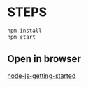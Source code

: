 # STEPS

```sh
npm install
npm start

```

## Open in browser
[node-js-getting-started](https://red-drake-78755.herokuapp.com/)